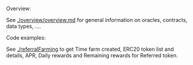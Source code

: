 Overview:

See [./overview/overview.md](./overview/overview.md) for general information on oracles, contracts, data types, ....

Code examples:

See [./referralFarming](./referralFarming) to get Time farm created, ERC20 token list and details, APR, Daily rewards and Remaining rewards for Referred token.
